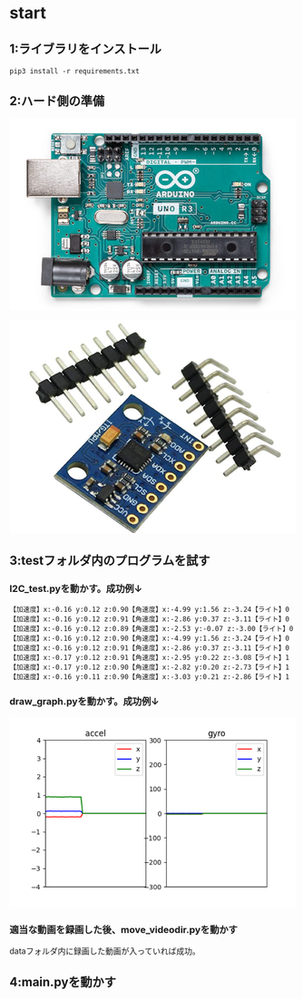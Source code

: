 # start

## 1:ライブラリをインストール
```shell 
pip3 install -r requirements.txt
```

## 2:ハード側の準備

![arduino](docs/image/arduino.png)

![mpu6050](docs/image/mpu6050.png)

## 3:testフォルダ内のプログラムを試す

### I2C_test.pyを動かす。成功例↓

```shell
【加速度】x:-0.16 y:0.12 z:0.90【角速度】x:-4.99 y:1.56 z:-3.24【ライト】0
【加速度】x:-0.16 y:0.12 z:0.91【角速度】x:-2.86 y:0.37 z:-3.11【ライト】0
【加速度】x:-0.16 y:0.12 z:0.89【角速度】x:-2.53 y:-0.07 z:-3.00【ライト】0
【加速度】x:-0.16 y:0.12 z:0.90【角速度】x:-4.99 y:1.56 z:-3.24【ライト】0
【加速度】x:-0.16 y:0.12 z:0.91【角速度】x:-2.86 y:0.37 z:-3.11【ライト】0
【加速度】x:-0.17 y:0.12 z:0.91【角速度】x:-2.95 y:0.22 z:-3.08【ライト】1
【加速度】x:-0.17 y:0.12 z:0.90【角速度】x:-2.82 y:0.20 z:-2.73【ライト】1
【加速度】x:-0.16 y:0.11 z:0.90【角速度】x:-3.03 y:0.21 z:-2.86【ライト】1
```

### draw_graph.pyを動かす。成功例↓

![graph](docs/image/sensordata_graph.png)

### 適当な動画を録画した後、move_videodir.pyを動かす

dataフォルダ内に録画した動画が入っていれば成功。

## 4:main.pyを動かす
